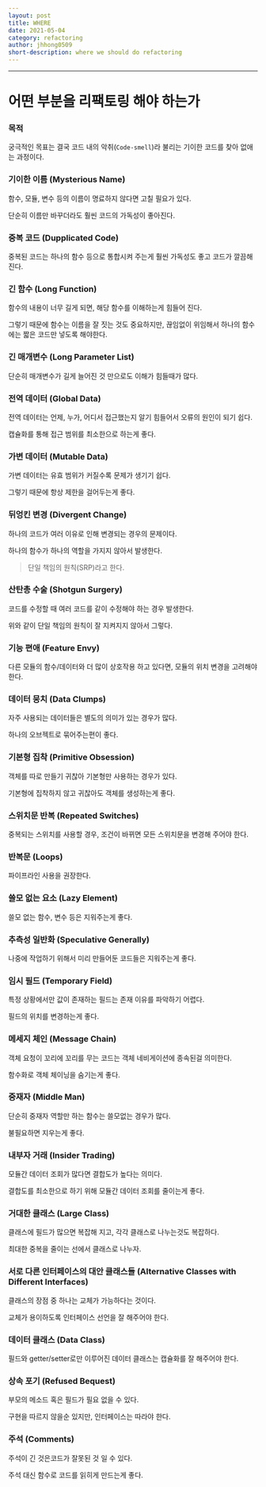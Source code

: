 ```yaml
---
layout: post
title: WHERE
date: 2021-05-04
category: refactoring
author: jhhong0509
short-description: where we should do refactoring
---
```

------

# 어떤 부분을 리팩토링 해야 하는가

### 목적

궁극적인 목표는 결국 코드 내의 악취(`Code-smell`)라 불리는 기이한 코드를 찾아 없애는 과정이다.




### 기이한 이름 (Mysterious Name)

함수, 모듈, 변수 등의 이름이 명료하지 않다면 고칠 필요가 있다.

단순히 이름만 바꾸더라도 훨씬 코드의 가독성이 좋아진다.



### 중복 코드 (Dupplicated Code)

중복된 코드는 하나의 함수 등으로 통합시켜 주는게 훨씬 가독성도 좋고 코드가 깔끔해 진다.



### 긴 함수 (Long Function)

함수의 내용이 너무 길게 되면, 해당 함수를 이해하는게 힘들어 진다.

그렇기 때문에 함수는 이름을 잘 짓는 것도 중요하지만, 끊임없이 위임해서 하나의 함수에는 짧은 코드만 넣도록 해야한다.



### 긴 매개변수 (Long Parameter List)

단순히 매개변수가 길게 늘어진 것 만으로도 이해가 힘들때가 많다.



### 전역 데이터 (Global Data)

전역 데이터는 언제, 누가, 어디서 접근했는지 알기 힘들어서 오류의 원인이 되기 쉽다.

캡슐화를 통해 접근 범위를 최소한으로 하는게 좋다.



### 가변 데이터 (Mutable Data)

가변 데이터는 유효 범위가 커질수록 문제가 생기기 쉽다.

그렇기 때문에 항상 제한을 걸어두는게 좋다.



### 뒤엉킨 변경 (Divergent Change)

하나의 코드가 여러 이유로 인해 변경되는 경우의 문제이다.

하나의 함수가 하나의 역할을 가지지 않아서 발생한다.

> 단일 책임의 원칙(SRP)라고 한다.



### 산탄총 수술 (Shotgun Surgery)

코드를 수정할 때 여러 코드를 같이 수정해야 하는 경우 발생한다.

위와 같이 단일 책임의 원칙이 잘 지켜지지 않아서 그렇다.



### 기능 편애 (Feature Envy)

다른 모듈의 함수/데이터와 더 많이 상호작용 하고 있다면, 모듈의 위치 변경을 고려해야 한다.



### 데이터 뭉치 (Data Clumps)

자주 사용되는 데이터들은 별도의 의미가 있는 경우가 많다.

하나의 오브젝트로 묶어주는편이 좋다.



### 기본형 집착 (Primitive Obsession)

객체를 따로 만들기 귀찮아 기본형만 사용하는 경우가 있다.

기본형에 집착하지 않고 귀찮아도 객체를 생성하는게 좋다.



### 스위치문 반복 (Repeated Switches)

중복되는 스위치를 사용할 경우, 조건이 바뀌면 모든 스위치문을 변경해 주어야 한다.



### 반복문 (Loops)

파이프라인 사용을 권장한다.



### 쓸모 없는 요소 (Lazy Element)

쓸모 없는 함수, 변수 등은 지워주는게 좋다.



### 추측성 일반화 (Speculative Generally)

나중에 작업하기 위해서 미리 만들어둔 코드들은 지워주는게 좋다.



### 임시 필드 (Temporary Field)

특정 상황에서만 값이 존재하는 필드는 존재 이유를 파악하기 어렵다.

필드의 위치를 변경하는게 좋다.



### 메세지 체인 (Message Chain)

객체 요청이 꼬리에 꼬리를 무는 코드는 객체 네비게이션에 종속된걸 의미한다.

함수화로 객체 체이닝을 숨기는게 좋다.



### 중재자 (Middle Man)

단순히 중재자 역할만  하는 함수는 쓸모없는 경우가 많다.

불필요하면 지우는게 좋다.



### 내부자 거래 (Insider Trading)

모듈간 데이터 조회가 많다면 결합도가 높다는 의미다.

결합도를 최소한으로 하기 위해  모듈간 데이터 조회를 줄이는게 좋다.



### 거대한 클래스 (Large Class)

클래스에 필드가 많으면 복잡해 지고, 각각 클래스로 나누는것도 복잡하다.

최대한 중복을 줄이는 선에서 클래스로 나누자.



### 서로 다른 인터페이스의 대안 클래스들 (Alternative Classes with Different Interfaces)

클래스의 장점 중 하나는 교체가 가능하다는 것이다.

교체가 용이하도록 인터페이스 선언을 잘 해주어야 한다.



### 데이터 클래스 (Data Class)

필드와 getter/setter로만 이루어진 데이터 클래스는 캡슐화를 잘 해주어야 한다.



### 상속 포기 (Refused Bequest)

부모의 메소드 혹은 필드가 필요 없을 수 있다.

구현을 따르지 않을순 있지만, 인터페이스는 따라야 한다.



### 주석 (Comments)

주석이 긴 것은코드가 잘못된 것 일 수 있다.

주석 대신 함수로 코드를 읽히게 만드는게 좋다.